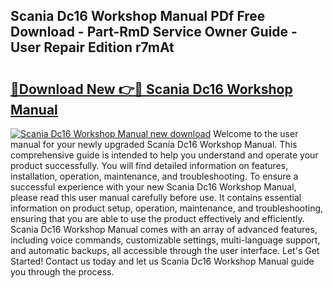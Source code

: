 ## Scania Dc16 Workshop Manual PDf Free Download - Part-RmD Service Owner Guide - User Repair Edition r7mAt

# <h2><a href="http://bc98251.oget.top/?id=Scania+Dc16+Workshop+Manual">🔗Download New 👉🔴 Scania Dc16 Workshop Manual</a></h2>

[![Scania Dc16 Workshop Manual new download](https://i.imgur.com/5g1atiW.png)](http://bc98251.oget.top/?id=Scania+Dc16+Workshop+Manual)
Welcome to the user manual for your newly upgraded Scania Dc16 Workshop Manual. This comprehensive guide is intended to help you understand and operate your product successfully. You will find detailed information on features, installation, operation, maintenance, and troubleshooting. To ensure a successful experience with your new Scania Dc16 Workshop Manual, please read this user manual carefully before use. It contains essential information on product setup, operation, maintenance, and troubleshooting, ensuring that you are able to use the product effectively and efficiently. Scania Dc16 Workshop Manual comes with an array of advanced features, including voice commands, customizable settings, multi-language support, and automatic backups, all accessible through the user interface. Let's Get Started! Contact us today and let us Scania Dc16 Workshop Manual guide you through the process.
